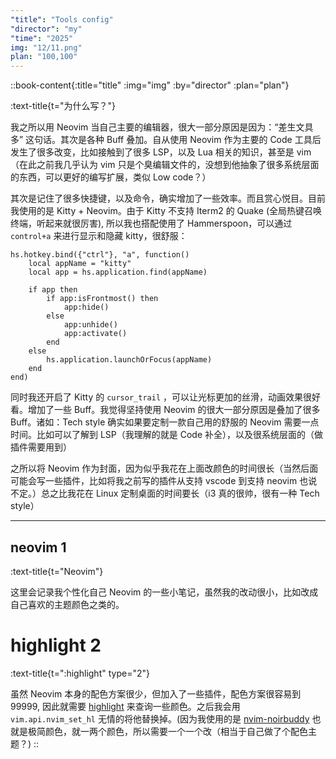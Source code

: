 ```yaml
---
"title": "Tools config"
"director": "my"
"time": "2025"
img: "12/11.png"
plan: "100,100"
---
```


::book-content{:title="title" :img="img" :by="director" :plan="plan"}

:text-title{t="为什么写？"}

我之所以用 Neovim 当自己主要的编辑器，很大一部分原因是因为：“差生文具多” 这句话。其次是各种 Buff 叠加。自从使用 Neovim 作为主要的 Code 工具后发生了很多改变，比如接触到了很多 LSP，以及 Lua 相关的知识，甚至是 vim （在此之前我几乎认为 vim 只是个臭编辑文件的，没想到他抽象了很多系统层面的东西，可以更好的编写扩展，类似 Low code？）

其次是记住了很多快捷键，以及命令，确实增加了一些效率。而且赏心悦目。目前我使用的是 Kitty + Neovim。由于 Kitty 不支持 Iterm2 的 Quake (全局热键召唤终端，听起来就很厉害), 所以我也搭配使用了 Hammerspoon，可以通过 `control+a` 来进行显示和隐藏 kitty，很舒服：

```
hs.hotkey.bind({"ctrl"}, "a", function()
    local appName = "kitty"
    local app = hs.application.find(appName)

    if app then
        if app:isFrontmost() then
            app:hide()
        else
            app:unhide()
            app:activate()
        end
    else
        hs.application.launchOrFocus(appName)
    end
end)
```

同时我还开启了 Kitty 的 `cursor_trail` ，可以让光标更加的丝滑，动画效果很好看。增加了一些 Buff。我觉得坚持使用 Neovim 的很大一部分原因是叠加了很多 Buff。诸如：Tech style 确实如果要定制一款自己用的舒服的 Neovim 需要一点时间。比如可以了解到 LSP（我理解的就是 Code 补全），以及很系统层面的（做插件需要用到）

之所以将 Neovim 作为封面，因为似乎我花在上面改颜色的时间很长（当然后面可能会写一些插件，比如将我之前写的插件从支持 vscode 到支持 neovim 也说不定。）总之比我花在 Linux 定制桌面的时间要长（i3 真的很帅，很有一种 Tech style）

---

## neovim 1
:text-title{t="Neovim"}

这里会记录我个性化自己 Neovim 的一些小笔记，虽然我的改动很小，比如改成自己喜欢的主题颜色之类的。

# highlight 2
:text-title{t=":highlight" type="2"}

虽然 Neovim 本身的配色方案很少，但加入了一些插件，配色方案很容易到 99999, 因此就需要 [highlight](https://neovim.io/doc/user/syntax.html#_13.-highlight-command) 来查询一些颜色。之后我会用 ` vim.api.nvim_set_hl` 无情的将他替换掉。(因为我使用的是 [nvim-noirbuddy](https://github.com/jesseleite/nvim-noirbuddy) 也就是极简颜色，就一两个颜色，所以需要一个一个改（相当于自己做了个配色主题？)
::
